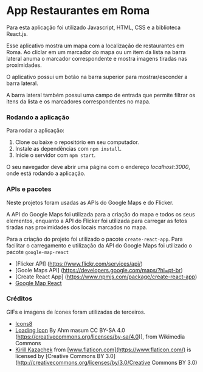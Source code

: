 ﻿# App Restaurantes em Roma

Para esta aplicação foi utilizado Javascript, HTML, CSS e a biblioteca React.js.

Esse aplicativo mostra um mapa com a localização de restaurantes em Roma. Ao cliclar em um marcador do mapa
ou um item da lista na barra lateral anuma o marcador correspondente e mostra imagens tiradas nas proximidades.

O aplicativo possui um botão na barra superior para mostrar/esconder a barra lateral.

A barra lateral também possui uma campo de entrada que permite filtrar os itens da lista e os marcadores correspondentes no mapa.

### Rodando a aplicação

Para rodar a aplicação: 

1. Clone ou baixe o repositório em seu computador.
2. Instale as dependências com `npm install`.
3. Inicie o servidor com `npm start`.

O seu navegador deve abrir uma página com o endereço *localhost:3000*, onde está rodando a aplicação.

### APIs e pacotes

Neste projetos foram usadas as APIs do Google Maps e do Flicker.

A API do Google Maps foi utilizada para a criação do mapa e todos os seus elementos, enquanto a API do Flicker foi utilizada
para carregar as fotos tiradas nas proximidades dos locais marcados no mapa.

Para a criação do projeto foi utilizado o pacote `create-react-app`.
Para facilitar o carregamento e utilização da API do Google Maps foi utilizado o pacote `google-map-react`

* [Flicker API] (https://www.flickr.com/services/api/)
* [Goole Maps API] (https://developers.google.com/maps/?hl=pt-br)
* [Create React App] (https://www.npmjs.com/package/create-react-app)
* [Google Map React](https://www.npmjs.com/package/google-map-react)


### Créditos

GIFs e imagens de ícones foram utilizadas de terceiros.

* [Icons8](https://icons8.com")
* [Loading Icon](https://commons.wikimedia.org/wiki/File:Loading_icon.gif) By Ahm masum CC BY-SA 4.0 (https://creativecommons.org/licenses/by-sa/4.0)], from Wikimedia Commons
* [Kirill Kazachek](https://www.flaticon.com/authors/kirill-kazachek) from [www.flaticon.com](https://www.flaticon.com/) is licensed by [Creative Commons BY 3.0](http://creativecommons.org/licenses/by/3.0/Creative Commons BY 3.0)